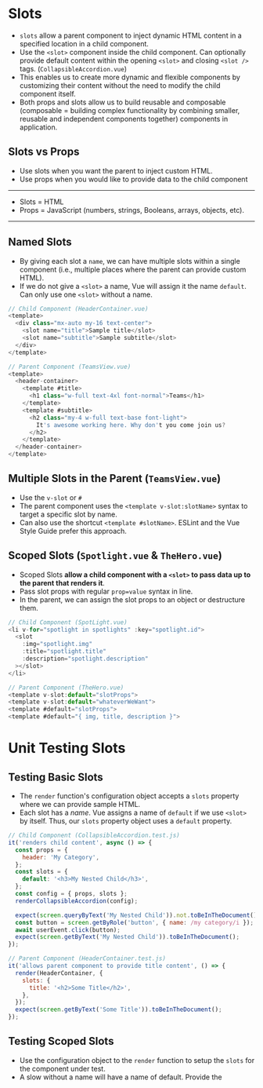 # Slots

- `slots` allow a parent component to inject dynamic HTML content in a specified location in a child component.
- Use the `<slot>` component inside the child component. Can optionally provide default content within the opening `<slot>` and closing `<slot />` tags. (`CollapsibleAccordion.vue`)
- This enables us to create more dynamic and flexible components by customizing their content without the need to modify the child component itself.
- Both props and slots allow us to build reusable and composable (composable = building complex functionality by combining smaller, reusable and independent components together) components in application.

## Slots vs Props

- Use slots when you want the parent to inject custom HTML.
- Use props when you would like to provide data to the child component

---

- Slots = HTML
- Props = JavaScript (numbers, strings, Booleans, arrays, objects, etc).

---

## Named Slots

- By giving each slot a `name`, we can have multiple slots within a single component (i.e., multiple places where the parent can provide custom HTML).
- If we do not give a `<slot>` a name, Vue will assign it the name `default`. Can only use one `<slot>` without a name.

```js
// Child Component (HeaderContainer.vue)
<template>
  <div class="mx-auto my-16 text-center">
    <slot name="title">Sample title</slot>
    <slot name="subtitle">Sample subtitle</slot>
  </div>
</template>
```

```js
// Parent Component (TeamsView.vue)
<template>
  <header-container>
    <template #title>
      <h1 class="w-full text-4xl font-normal">Teams</h1>
    </template>
    <template #subtitle>
      <h2 class="my-4 w-full text-base font-light">
        It's awesome working here. Why don't you come join us?
      </h2>
    </template>
  </header-container>
</template>
```

## Multiple Slots in the Parent (`TeamsView.vue`)

- Use the `v-slot` or `#`
- The parent component uses the `<template v-slot:slotName>` syntax to target a specific slot by name.
- Can also use the shortcut `<template #slotName>`. ESLint and the Vue Style Guide prefer this approach.

## Scoped Slots (`Spotlight.vue` & `TheHero.vue`)

- Scoped Slots **allow a child component with a `<slot>` to pass data up to the parent that renders it**.
- Pass slot props with regular `prop=value` syntax in line.
- In the parent, we can assign the slot props to an object or destructure them.

```js
// Child Component (SpotLight.vue)
<li v-for="spotlight in spotlights" :key="spotlight.id">
  <slot
    :img="spotlight.img"
    :title="spotlight.title"
    :description="spotlight.description"
  ></slot>
</li>
```

```js
// Parent Component (TheHero.vue)
<template v-slot:default="slotProps">
<template v-slot:default="whateverWeWant">
<template #default="slotProps">
<template #default="{ img, title, description }">
```

# Unit Testing Slots

## Testing Basic Slots

- The `render` function's configuration object accepts a `slots` property where we can provide sample HTML.
- Each slot has a _name_. Vue assigns a name of `default` if we use `<slot>` by itself. Thus, our `slots` property object uses a `default` property.

```js
// Child Component (CollapsibleAccordion.test.js)
it('renders child content', async () => {
  const props = {
    header: 'My Category',
  };
  const slots = {
    default: '<h3>My Nested Child</h3>',
  };
  const config = { props, slots };
  renderCollapsibleAccordion(config);

  expect(screen.queryByText('My Nested Child')).not.toBeInTheDocument();
  const button = screen.getByRole('button', { name: /my category/i });
  await userEvent.click(button);
  expect(screen.getByText('My Nested Child')).toBeInTheDocument();
});
```

```js
// Parent Component (HeaderContainer.test.js)
it('allows parent component to provide title content', () => {
  render(HeaderContainer, {
    slots: {
      title: '<h2>Some Title</h2>',
    },
  });
  expect(screen.getByText('Some Title')).toBeInTheDocument();
});
```

## Testing Scoped Slots

- Use the configuration object to the `render` function to setup the `slots` for the component under test.
- A slow without a name will have a name of default. Provide the <template> syntax and utilize the slot props however you want.

```js
// Child Component (SpotLight.test.js)
it('provides description to parent component', async () => {
  const spotlight = {description: "Another description"}
  mockSpotlightsResponse(spotlight)

  render(SpotLight, {
    slots: {
      default: `<template #default="slotProps">
              <h1>{{ slotProps.description }}</h1>
          </template>`
    }
  })

  const text = await screen.findByText('Another description')
  expect(text).toBeInTheDocument()
})
```
